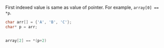 First indexed value is same as value of pointer. For example, `array[0] == *p`.

```cpp
char arr[] = {'A', 'B', 'C'};
char* p = arr;


array[2] == *(p+2)
```
